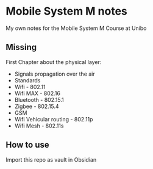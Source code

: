 # Mobile System M notes
My own notes for the Mobile System M Course at Unibo 
## Missing
First Chapter about the physical layer:
- Signals propagation over the air
- Standards 
- Wifi - 802.11
- Wifi MAX - 802.16
- Bluetooth - 802.15.1
- Zigbee - 802.15.4
- GSM
- Wifi Vehicular routing - 802.11p 
- Wifi Mesh - 802.11s

## How to use
Import this repo as vault in Obsidian
